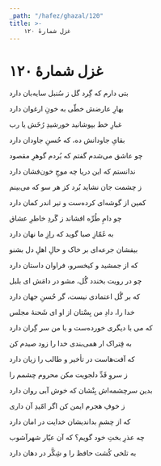 ```yaml
---
_path: "/hafez/ghazal/120"
title: >-
    غزل شمارهٔ ۱۲۰
---
```

# غزل شمارهٔ ۱۲۰

<div class="b" id="bn1"><div class="m1"><p>بتی دارم که گِرد گل ز سُنبل سایه‌بان دارد</p></div>
<div class="m2"><p>بهارِ عارضش خطّی به خونِ ارغوان دارد</p></div></div>
<div class="b" id="bn2"><div class="m1"><p>غبارِ خط بپوشانید خورشیدِ رُخَش یا رب</p></div>
<div class="m2"><p>بقایِ جاودانش ده، که حُسنِ جاودان دارد</p></div></div>
<div class="b" id="bn3"><div class="m1"><p>چو عاشق می‌شدم گفتم که بُردم گوهرِ مقصود</p></div>
<div class="m2"><p>ندانستم که این دریا چه موجِ خون‌فشان دارد</p></div></div>
<div class="b" id="bn4"><div class="m1"><p>ز چشمت جان نشاید بُرد کز هر سو که می‌بینم</p></div>
<div class="m2"><p>کمین از گوشه‌ای کرده‌ست و تیر اندر کمان دارد</p></div></div>
<div class="b" id="bn5"><div class="m1"><p>چو دامِ طُرِّه افشاند ز گَردِ خاطرِ عشاق</p></div>
<div class="m2"><p>به غَمّازِ صبا گوید که راِزِ ما نهان دارد</p></div></div>
<div class="b" id="bn6"><div class="m1"><p>بیفشان جرعه‌ای بر خاک و حالِ اهلِ دل بشنو</p></div>
<div class="m2"><p>که از جمشید و کیخسرو، فراوان داستان دارد</p></div></div>
<div class="b" id="bn7"><div class="m1"><p>چو در رویت بخندد گُل، مشو در دامَش ای بلبل</p></div>
<div class="m2"><p>که بر گُل اعتمادی نیست، گر حُسنِ جهان دارد</p></div></div>
<div class="b" id="bn8"><div class="m1"><p>خدا را، دادِ من بِسْتان از او ای شَحنهٔ مجلس</p></div>
<div class="m2"><p>که می با دیگری خورده‌ست و با من سر گِران دارد</p></div></div>
<div class="b" id="bn9"><div class="m1"><p>به فِتراک ار همی‌بندی خدا را زود صیدم کن</p></div>
<div class="m2"><p>که آفت‌هاست در تأخیر و طالب را زیان دارد</p></div></div>
<div class="b" id="bn10"><div class="m1"><p>ز سروِ قَدِّ دلجویت مکن محروم چشمم را</p></div>
<div class="m2"><p>بدین سرچشمه‌اش بِنْشان که خوش آبی روان دارد</p></div></div>
<div class="b" id="bn11"><div class="m1"><p>ز خوفِ هجرم ایمن کن اگر امّیدِ آن داری</p></div>
<div class="m2"><p>که از چشمِ بداندیشان خدایت در امان دارد</p></div></div>
<div class="b" id="bn12"><div class="m1"><p>چه عذرِ بختِ خود گویم؟ که آن عیّار شهرآشوب</p></div>
<div class="m2"><p>به تلخی کُشت حافظ را و شِکَّر در دهان دارد</p></div></div>
